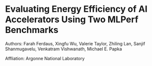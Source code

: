 # Evaluating Energy Efficiency of AI Accelerators Using Two MLPerf Benchmarks

Authors: Farah Ferdaus, Xingfu Wu, Valerie Taylor, Zhiling Lan, Sanjif Shanmugavelu, Venkatram Vishwanath, Michael E. Papka

Affliation: Argonne National Laboratory
